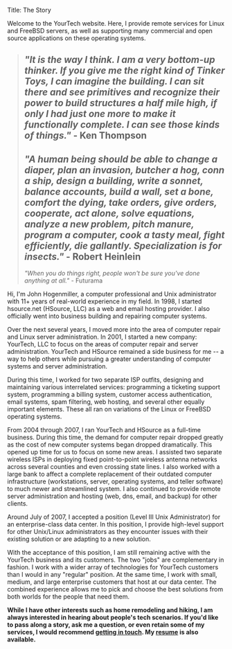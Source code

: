 Title: The Story

Welcome to the YourTech website. Here, I provide remote services for Linux and FreeBSD servers, as well as supporting many commercial and open source applications on these operating systems. 

 >_"It is the way I think. I am a very bottom-up thinker. If you give me the right kind of Tinker Toys, I can imagine the building. I can sit there and see primitives and recognize their power to build structures a half mile high, if only I had just one more to make it functionally complete. I can see those kinds of things."_  - Ken Thompson  
>  -  
>_"A human being should be able to change a diaper, plan an invasion, butcher a hog, conn a ship, design a building, write a sonnet, balance accounts, build a wall, set a bone, comfort the dying, take orders, give orders, cooperate, act alone, solve equations, analyze a new problem, pitch manure, program a computer, cook a tasty meal, fight efficiently, die gallantly. Specialization is for insects."_  -  Robert Heinlein  
>  -   
> _"When you do things right, people won't be sure you've done anything at all."_ - Futurama  
>

Hi, I'm John Hogenmiller, a computer professional and Unix administrator with 11+ years of real-world experience in my field.  In 1998, I started hsource.net  (HSource, LLC) as a web and email hosting provider.  I also officially went into business building and repairing computer systems.

Over the next several years, I moved more into the area of computer repair and Linux server administration.  In 2001, I started a new company: YourTech, LLC to focus on the areas of computer repair and server administration.  YourTech and HSource remained a side business for me -- a way to help others while pursuing a greater understanding of computer systems and server administration.

During this time, I worked for two separate ISP outfits, designing and maintaining various interrelated services: programming a ticketing support system, programming a billing system, customer access authentication, email systems, spam filtering, web hosting, and several other equally important elements.  These all ran on variations of the Linux or FreeBSD operating systems.

From 2004 through 2007, I ran YourTech and HSource as a full-time business.  During this time, the demand for computer repair dropped greatly as the cost of new computer systems began dropped dramatically.  This opened up time for us to focus on some new areas.  I assisted two separate wireless ISPs in deploying fixed point-to-point wireless antenna networks across several counties and even crossing state lines.  I also worked with a large bank to affect a complete replacement of their outdated computer infrastructure (workstations, server, operating systems, and teller software) to much newer and streamlined system. I also continued to provide remote server administration and hosting (web, dns, email, and backup) for other clients.

Around July of 2007, I accepted a position (Level III Unix Administrator) for an enterprise-class data center.  In this position, I provide high-level support for other Unix/Linux administrators as they encounter issues with their existing solution or are adapting to a new solution.

With the acceptance of this position,  I am still remaining active with the YourTech business and its customers.  The two "jobs" are complementary in fashion.   I work with a wider array of technologies for YourTech customers than I would in any "regular" position.  At the same time, I work with small, medium, and large enterprise customers that host at our data center.  The combined experience allows me to pick and choose the best solutions from both worlds for the people that need them.

**While I have other interests such as home remodeling and hiking, I am always interested in hearing about people's tech scenarios.  If you'd like to pass along a story, ask me a question, or even retain some of my services, I would recommend [getting in touch](|filename|contact.md).  My [resume](|filename|resume.md) is also available.**
